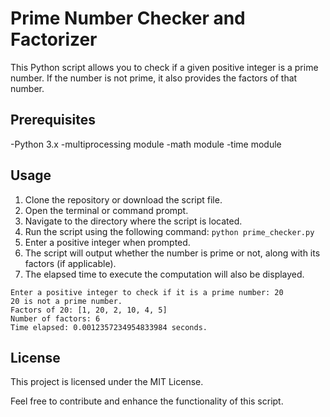 # Prime Number Checker and Factorizer
This Python script allows you to check if a given positive integer is a prime number. If the number is not prime, it also provides the factors of that number.

## Prerequisites
-Python 3.x
-multiprocessing module
-math module
-time module

## Usage
1. Clone the repository or download the script file. 
2. Open the terminal or command prompt. 
3. Navigate to the directory where the script is located. 
4. Run the script using the following command:
```python prime_checker.py```
5. Enter a positive integer when prompted.
6. The script will output whether the number is prime or not, along with its factors (if applicable).
7. The elapsed time to execute the computation will also be displayed.

```
Enter a positive integer to check if it is a prime number: 20 
20 is not a prime number. 
Factors of 20: [1, 20, 2, 10, 4, 5] 
Number of factors: 6 
Time elapsed: 0.0012357234954833984 seconds. 
```
## License
This project is licensed under the MIT License.

Feel free to contribute and enhance the functionality of this script.
